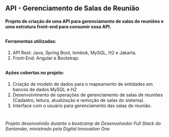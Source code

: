 ## API - Gerenciamento de Salas de Reunião

#### Projeto de criação de uma API para gerenciamento de salas de reuniões e uma estrutura front-end para consumir essa API.
##

#### Ferramentas utilizadas:
 1. API Rest: Java, Spring Boot, lombok, MySQL, H2 e Jakarta.
 2. Front-End: Angular e Bootstrap.
##

#### Ações cobertas no projeto:
 1. Criação de modelo de dados para o mapeamento de entidades em bancos de dados MySQL e H2
 2. Desenvolvimento de operações de gerenciamento de salas de reuniões (Cadastro, leitura, atualização e remoção de salas do sistema).
 3. Interface com o usuário para gerenciamento das salas de reunião.

#
###### Projeto desenvolvido durante o bootcamp de Desenvolvedor Full Stack do Santander, ministrado pela Digital Innovation One
